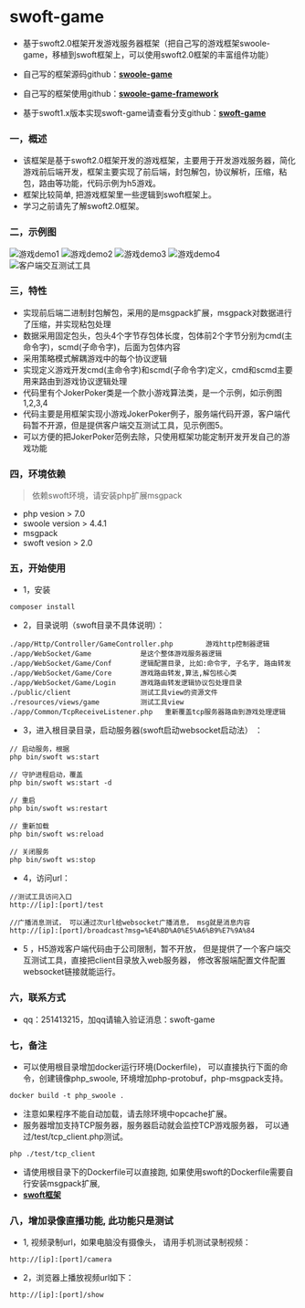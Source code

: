 # swoft-game

* 基于swoft2.0框架开发游戏服务器框架（把自己写的游戏框架swoole-game，移植到swoft框架上，可以使用swoft2.0框架的丰富组件功能）

* 自己写的框架源码github：**[swoole-game](https://github.com/jxy918/swoole-game)**
* 自己写的框架使用github：**[swoole-game-framework](https://github.com/jxy918/swoole-game-framework)**
* 基于swoft1.x版本实现swoft-game请查看分支github：**[swoft-game](https://github.com/jxy918/swoft-game/tree/1.x)**

### 一，概述

* 该框架是基于swoft2.0框架开发的游戏框架，主要用于开发游戏服务器，简化游戏前后端开发，框架主要实现了前后端，封包解包，协议解析，压缩，粘包，路由等功能，代码示例为h5游戏。
* 框架比较简单, 把游戏框架里一些逻辑到swoft框架上。
* 学习之前请先了解swoft2.0框架。

### 二，示例图

![游戏demo1](images/demo1.jpg)
![游戏demo2](images/demo2.jpg)
![游戏demo3](images/demo3.png)
![游戏demo4](images/demo4.jpg)
![客户端交互测试工具](images/demo5.png)
 
### 三，特性

* 实现前后端二进制封包解包，采用的是msgpack扩展，msgpack对数据进行了压缩，并实现粘包处理
* 数据采用固定包头，包头4个字节存包体长度，包体前2个字节分别为cmd(主命令字)，scmd(子命令字)，后面为包体内容
* 采用策略模式解耦游戏中的每个协议逻辑
* 实现定义游戏开发cmd(主命令字)和scmd(子命令字)定义，cmd和scmd主要用来路由到游戏协议逻辑处理
* 代码里有个JokerPoker类是一个款小游戏算法类，是一个示例，如示例图1,2,3,4
* 代码主要是用框架实现小游戏JokerPoker例子，服务端代码开源，客户端代码暂不开源，但是提供客户端交互测试工具，见示例图5。
* 可以方便的把JokerPoker范例去除，只使用框架功能定制开发开发自己的游戏功能

          
### 四，环境依赖

>依赖swoft环境，请安装php扩展msgpack
 
* php vesion > 7.0
* swoole version > 4.4.1   
* msgpack
* swoft vesion > 2.0

     
### 五，开始使用
* 1，安装
```
composer install
``` 

* 2，目录说明（swoft目录不具体说明）：

```
./app/Http/Controller/GameController.php		游戏http控制器逻辑
./app/WebSocket/Game		    是这个整体游戏服务器逻辑
./app/WebSocket/Game/Conf	    逻辑配置目录, 比如:命令字, 子名字, 路由转发
./app/WebSocket/Game/Core		游戏路由转发,算法,解包核心类
./app/WebSocket/Game/Login		游戏路由转发逻辑协议包处理目录
./public/client				    测试工具view的资源文件
./resources/views/game		    测试工具view
./app/Common/TcpReceiveListener.php	  重新覆盖tcp服务器路由到游戏处理逻辑

``` 
         
* 3，进入根目录目录，启动服务器(swoft启动websocket启动法） ：

```
// 启动服务，根据
php bin/swoft ws:start

// 守护进程启动，覆盖 
php bin/swoft ws:start -d

// 重启
php bin/swoft ws:restart

// 重新加载
php bin/swoft ws:reload

// 关闭服务
php bin/swoft ws:stop

```  

* 4，访问url：

```
//测试工具访问入口
http://[ip]:[port]/test

//广播消息测试， 可以通过次url给websocket广播消息， msg就是消息内容                       
http://[ip]:[port]/broadcast?msg=%E4%BD%A0%E5%A6%B9%E7%9A%84

```

* 5 ，H5游戏客户端代码由于公司限制，暂不开放， 但是提供了一个客户端交互测试工具，直接把client目录放入web服务器， 修改客服端配置文件配置websocket链接就能运行。

### 六，联系方式

* qq：251413215，加qq请输入验证消息：swoft-game

### 七，备注

* 可以使用根目录增加docker运行环境(Dockerfile)， 可以直接执行下面的命令，创建镜像php_swoole, 环境增加php-protobuf，php-msgpack支持。 

```
docker build -t php_swoole .

```
* 注意如果程序不能自动加载，请去除环境中opcache扩展。
* 服务器增加支持TCP服务器，服务器启动就会监控TCP游戏服务器， 可以通过/test/tcp_client.php测试。

```
php ./test/tcp_client

```
    
* 请使用根目录下的Dockerfile可以直接跑, 如果使用swoft的Dockerfile需要自行安装msgpack扩展, 
* **[swoft框架](https://github.com/swoft-cloud/swoft/)** 

### 八，增加录像直播功能, 此功能只是测试

* 1, 视频录制url，如果电脑没有摄像头， 请用手机测试录制视频：

````
http://[ip]:[port]/camera
````

* 2，浏览器上播放视频url如下：

```
http://[ip]:[port]/show
```




